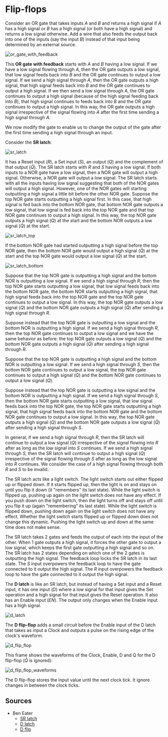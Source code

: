 # Flip-flops

Consider an OR gate that takes inputs $A$ and $B$ and returns a high signal if $A$ has a high signal or $B$ has a high signal (or both have a high signal) and returns a low signal otherwise. Add a wire that also feeds the output back into one of the inputs (say the input $B$) instead of that input being determined by an external source.

![or_gate_with_feedback](/img/or_gate_with_feedback.png)

This **OR gate with feedback** starts with $A$ and $B$ having a low signal. If we have a low signal flowing through $A$, then the OR gate outputs a low signal, that low signal feeds back into $B$ and the OR gate continues to output a low signal. If we send a high signal through $A$, then the OR gate outputs a high signal, that high signal feeds back into $B$ and the OR gate continues to output a high signal. If we then send a low signal through $A$, the OR gate continues to output a high signal (because of the high signal feeding back into $B$), that high signal continues to feeds back into $B$ and the OR gate continues to output a high signal. In this way, the OR gate outputs a high signal irrespective of the signal flowing into $A$ after the first time sending a high signal through $A$.

We now modify the gate to enable us to change the output of the gate after the first time sending a high signal through an input.

Consider the **SR latch**:

![sr_latch](/img/sr_latch.png)

It has a Reset input ($R$), a Set input ($S$), an output ($Q$) and the complement of that output ($\bar{Q}$). The SR latch starts with $R$ and $S$ having a low signal. If both inputs to a NOR gate have a low signal, then a NOR gate will output a high signal. Otherwise, a NOR gate will output a low signal. The SR latch starts with all the inputs having low signal suggesting that both of the NOR gates will output a high signal. However, one of the NOR gates will starting outputting a high signal a little bit before the other NOR gate. Suppose the top NOR gate starts outputting a high signal first. In this case, that high signal is fed back into the bottom NOR gate, that bottom NOR gate outputs a low signal, that low signal is fed back into the top NOR gate and that top NOR gate continues to output a high signal. In this way, the top NOR gate outputs a high signal ($Q$) at the start and the bottom NOR outputs a low signal ($\bar{Q}$) at the start. 

![sr_latch_top](/img/sr_latch_top.png)

If the bottom NOR gate had started outputting a high signal before the top NOR gate, then the bottom NOR gate would output a high signal ($\bar{Q}$) at the start and the top NOR gate would output a low signal ($Q$) at the start.

![sr_latch_bottom](/img/sr_latch_bottom.png)

Suppose that the top NOR gate is outputting a high signal and the bottom NOR is outputting a low signal. If we send a high signal through $R$, then the top NOR gate starts outputting a low signal, that low signal feeds back into the bottom NOR gate, the bottom NOR starts outputting a high signal, that high signal feeds back into the top NOR gate and the top NOR gate continues to output a low signal. In this way, the top NOR gate outputs a low signal ($Q$) and the bottom NOR gate outputs a high signal ($\bar{Q}$) after sending a high signal through $R$.

Suppose instead that the top NOR gate is outputting a low signal and the bottom NOR is outputting a high signal. If we send a high signal through $R$, then the top NOR gate continues to output a low signal and we have the same behavior as before: the top NOR gate outputs a low signal ($Q$) and the bottom NOR gate outputs a high signal ($\bar{Q}$) after sending a high signal through $R$.

Suppose that the top NOR gate is outputting a high signal and the bottom NOR is outputting a low signal. If we send a high signal through $S$, then the bottom NOR gate continues to output a low signal, the top NOR gate continues to output a high signal ($Q$) and the bottom NOR gate continues to output a low signal ($Q$).

Suppose instead that the top NOR gate is outputting a low signal and the bottom NOR is outputting a high signal. If we send a high signal through $S$, then the bottom NOR gate starts outputting a low signal, that low signal feeds back into the top NOR gate, the top NOR gate starts outputting a high signal, that high signal feeds back into the bottom NOR gate and the bottom NOR gate continues to output a low signal. In this way, the top NOR gate outputs a high signal ($Q$) and the bottom NOR gate outputs a low signal ($\bar{Q}$) after sending a high signal through $S$.

In general, if we send a high signal through $R$, then the SR latch will continue to output a low signal ($Q$) irrespective of the signal flowing into $R$ after as long as the low signal into $S$ continues. If we send a high signal through $S$, then the SR latch will continue to output a high signal ($Q$) irrespective of the signal flowing through $S$ after as long as the low signal into $R$ continues. We consider the case of a high signal flowing through both $R$ and $S$ to be invalid.

The SR latch acts like a light switch. The light switch starts out either flipped up or flipped down. If it starts flipped up, then the light is on and stays on until you flip it down (it "remembers" its last state). While the light switch is flipped up, pushing up again on the light switch does not have any effect. If you push down on the light switch, then the light turns off and stays off until you flip it up (again "remembering" its last state). While the light switch is flipped down, pushing down again on the light switch does not have any effect. Whether the light switch starts flipped up or flipped down does not change this dynamic. Pushing the light switch up and down at the same time does not make sense.

The SR latch takes 2 gates and feeds the output of each into the input of the other. When 1 gate outputs a high signal, it forces the other gate to output a low signal, which keeps the first gate outputting a high signal and so on. The SR latch has 2 states depending on which one of the 2 gates is outputting the high signal. The feedback loop locks the SR latch in its last state. The $S$ input overpowers the feedback loop to have the gate connected to it output the high signal. The $R$ input overpowers the feedback loop to have the gate connected to it output the high signal.

The **D latch** is like an SR latch, but instead of having a Set input and a Reset input, it has one input ($D$) where a low signal for that input gives the Set operation and a high signal for that input gives the Reset operation. It also has an Enable input ($EN$). The output only changes when the Enable input has a high signal.

![d_latch](/img/d_latch.png)

The **D flip-flop** adds a small circuit before the Enable input of the D latch that takes as input a Clock and outputs a pulse on the rising edge of the clock's waveform.

![d_flip_flop](/img/d_flip_flop.png)

This frame shows the waveforms of the Clock, Enable, D and Q for the D flip-flop ($\bar{Q}$ is ignored):

![d_flip_flop_waveforms](/img/d_flip_flop_waveforms.png)

The D flip-flop stores the input value until the next clock tick. It ignore changes in between the clock ticks.

## Sources

* Ben Eater
	* [SR latch](https://www.youtube.com/watch?v=KM0DdEaY5sY)
	* [D latch](https://www.youtube.com/watch?v=peCh_859q7Q)
	* [D flip](https://www.youtube.com/watch?v=YW-_GkUguMM)